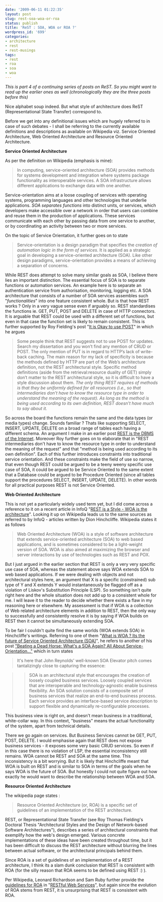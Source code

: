 ```yaml
---
date: '2009-06-11 01:22:35'
layout: post
slug: rest-soa-woa-or-roa
status: publish
title: 'ReST : SOA, WOA or ROA ?'
wordpress_id: '699'
categories:
- architecture
- rest
- rest-musings
tags:
- rest
- roa
- soa
- woa
---
```


_This is part 4 of a continuing series of posts on ReST. So you might want to read up the earlier ones as well (chronologically they are the three posts before this)_

Nice alphabet soup indeed. But what style of architecture does ReST (Representational State Transfer) correspond to.

Before we get into any definitional issues which are hugely referred to in case of such debates - I shall be referring to the currently available definitions and descriptions as available on Wikipedia viz. Service Oriented Architecture, Web Oriented Architecture and Resource Oriented Architecture.

**Service Oriented Architecture**

As per the definition on Wikipedia (emphasis is mine):


> In computing, service-oriented architecture (SOA) provides methods for systems development and integration where systems package functionality as interoperable services. A SOA infrastructure allows different applications to exchange data with one another.

Service-orientation aims at a loose coupling of services with operating systems, programming languages and other technologies that underlie applications. _SOA separates functions_ into distinct units, or services, which developers make accessible over a network in order that users can combine and reuse them in the production of applications. These services communicate with each other by passing data from one service to another, or by coordinating an activity between two or more services.


On the topic of Service Orientation, it further goes on to state


> Service-orientation is a design paradigm that specifies the _creation of automation logic in the form of services_. It is applied as a strategic goal in developing a service-oriented architecture (SOA). Like other design paradigms, service-orientation provides a means of achieving a separation of concerns.


While REST does attempt to solve many similar goals as SOA, I believe there lies an important distinction. The essential focus of SOA is to separate functions or automation services. An example here is to separate an authentication service from authorisation, monitoring, logging etc. A SOA architecture that consists of a number of SOA services assembles such "_functionalities_" into one feature consistent whole. But is that how REST works ? Only in a very vague sense even if arguably so. REST standardises the functions ie. GET, PUT, POST and DELETE in case of HTTP connectors. It is arguable that REST could be used with a different set of functions, but even in that case the function set is likely to remain consistent. This is further supported by Roy Fielding's post "[It is Okay to use POST](http://roy.gbiv.com/untangled/2009/it-is-okay-to-use-post)" in which he argues


> Some people think that REST suggests not to use POST for updates.  Search my dissertation and you won’t find any mention of CRUD or POST. The only mention of PUT is in regard to HTTP’s lack of write-back caching.  The main reason for my lack of specificity is because the methods defined by HTTP are part of the Web’s architecture definition, not the REST architectural style. Specific method definitions (aside from the retrieval:resource duality of GET) simply don’t matter to the REST architectural style, so it is difficult to have a style discussion about them. _The only thing REST requires of methods is that they be uniformly defined for all resources (i.e., so that intermediaries don’t have to know the resource type in order to understand the meaning of the request). As long as the method is being used according to its own definition, REST doesn’t have much to say about it._


So across the board the functions remain the same and the data types (or media types) change. Sounds familiar ? Thats like supporting SELECT, INSERT, UPDATE, DELETE on a broad range of tables each having a different schema. An argument I make in an earlier post [REST is the DBMS of the Internet](http://blog.dhananjaynene.com/2009/06/rest-is-the-dbms-of-the-internet/). Moreover Roy further goes on to elaborate that in "REST intermediaries don't have to know the resource type in order to understand the meaning of the request" and that "method is being used according to its own definition". Each of this further introduces constraints into traditional service orientation. And these constraints make the field of use so narrow, that even though REST could be argued to be a teeny weeny specific use case of SOA, it could be argued to be Service Oriented to the same extent that a Database could be argued to be Procedure Oriented (since all tables support the procedures SELECT, INSERT, UPDATE, DELETE). In other words for all practical purposes REST is not Service Oriented.

**Web Oriented Architecture**

This is not yet a particularly widely used term yet, but I did come across a reference to it on a recent article in InfoQ "[REST is a Style - WOA is the architecture](http://www.infoq.com/news/2009/06/hinchcliffe-REST-WOA)". Looking it up on Wikipedia leads us to the same sources as referred to by InfoQ - articles written by Dion Hinchcliffe. Wikipedia states it as follows


> Web Oriented Architecture (WOA) is a style of software architecture that extends service-oriented architecture (SOA) to web based applications, and is sometimes considered to be a light-weight version of SOA. WOA is also aimed at maximizing the browser and server interactions by use of technologies such as REST and POX.


But I just argued in the earlier section that REST is only a very very specific use case of SOA, whereas the statement above says WOA extends SOA to web based applications. If we were dealing with objects and not architectural styles here, an argument that X is a specific (constrained) sub type of Y and X extends Y would instantaneously be flagged off as a violation of Liskov's Substitution Principle (LSP). So something isn't quite right here and the whole situation does not add up to a consistent whole for me. I will leave it to the reader to decide whether there exists a flaw in my reasoning here or elsewhere. My assessment is that if WOA is a collection of Web related architecture elements in addition to REST, then the only way to successfully and consistently resolve it is by saying if WOA builds on REST then it cannot be simultaneously extending SOA.

To be fair I couldn't quite find the same worlds (WOA extends SOA) in Hinchcliffe's writings. Referring to one of them "[What is WOA ? Its the future of Service Oriented Architecture (SOA)](http://hinchcliffe.org/archive/2008/02/27/16617.aspx)", he refers to another of his post ["Beating a Dead Horse: What's a SOA Again? All About Service-Orientation..."](http://hinchcliffe.org/archive/2005/08/27/1817.aspx) which in turn states


> It's here that John Reynolds' well-known SOA Elevator pitch comes tantalizingly close to capturing the essence:

>
>> SOA is an architectural style that encourages the creation of loosely coupled business services. Loosely coupled services that are interoperable and technology-agnostic enable business flexibility. An SOA solution consists of a composite set of business services that realize an end-to-end business process. Each service provides an interface-based service description to support flexible and dynamically re-configurable processes.
> 
> 
This business view is right on, and doesn't mean business in a traditional, white-collar way. In this context, "business" means the actual functionality of the system, apart from technical details.


There we go again on services. But Business Services cannot be  GET, PUT, POST, DELETE. I would emphasise again that REST does not expose business services - it exposes some very basic CRUD services. So even if in this case there is no violation of LSP, the essential inconsistency still remains. WOA cannot be REST and SOA at the same time. This inconsistency is a bit worrying. But it is likely that Hinchcliffe meant that WOA is built on REST and is similar to SOA in terms of the goals when he says WOA is the future of SOA. But honestly I could not quite figure out how exactly he would want to describe the relationship between WOA and SOA.

**Resource Oriented Architecture**

The wikipedia page states :


> Resource Oriented Architecture (or, ROA) is a specific set of guidelines of an implementation of the REST architecture.

REST, or Representational State Transfer (see Roy Thomas Fielding's Doctoral Thesis "Architectural Styles and the Design of Network-based Software Architectures"), describes a series of architectural constraints that exemplify how the web's design emerged. Various concrete implementations of these ideas have been created throughout time, but it has been difficult to discuss the REST architecture without blurring the lines between actual software, or the architectural principals behind them.


Since ROA is a set of guidelines of an implementation of a REST architecture, I think its a slam dunk conclusion that REST is consistent with ROA (for the silly reason that ROA seems to be defined using REST :) ).

Per Wikipedia, Leonard Richardson and Sam Ruby further provide the [guidelines for ROA](http://en.wikipedia.org/wiki/Resource_Oriented_Architecture#Guidelines_for_Clarification) in "[RESTful Web Services](http://books.google.com/books?as_isbn=0596529260)", but again since the evolution of ROA stems from REST, it is unsurprising that REST is consistent with ROA.
